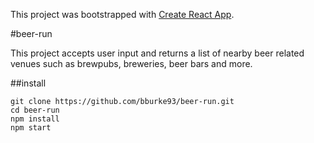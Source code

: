 This project was bootstrapped with [Create React App](https://github.com/facebookincubator/create-react-app).

#beer-run

This project accepts user input and returns a list of nearby beer related venues such as brewpubs, breweries, beer bars and more.

##install

```
git clone https://github.com/bburke93/beer-run.git
cd beer-run
npm install
npm start
```
